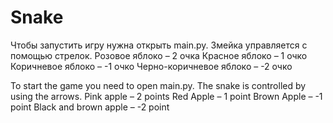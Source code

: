 # Snake

Чтобы запустить игру нужна открыть main.py.
Змейка управляется с помощью стрелок.
Розовое яблоко – 2 очка
Красное яблоко – 1 очко
Коричневое яблоко – -1 очко
Черно-коричневое яблоко – -2 очко 

To start the game you need to open main.py. 
The snake is controlled by using the arrows.
Pink apple – 2 points 
Red Apple – 1 point
Brown Apple – -1 point
Black and brown apple – -2 point
